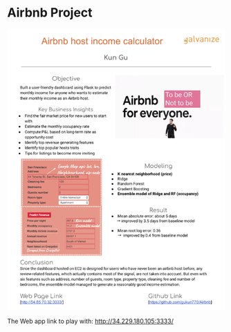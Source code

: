 # Airbnb Project

![Project Presentation](img/OnePager.jpg)

The Web app link to play with: http://34.229.180.105:3333/
